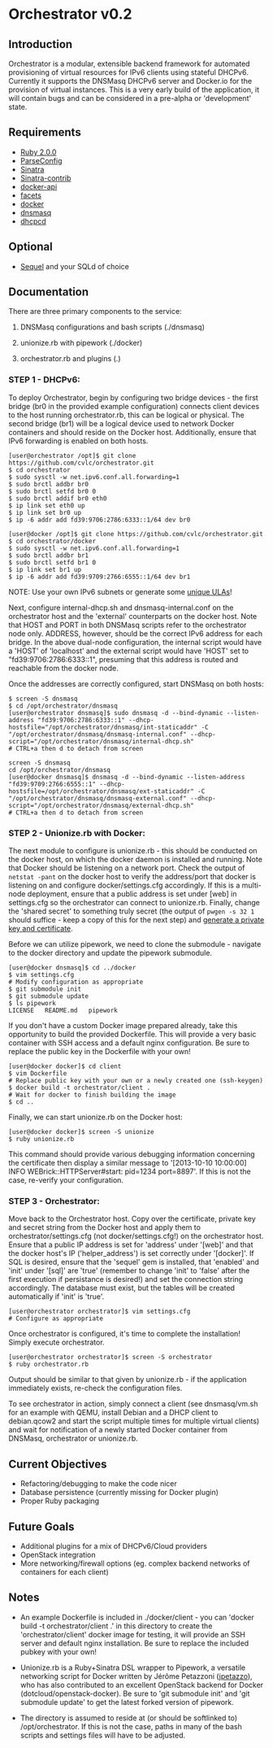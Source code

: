 # Orchestrator v0.2
## Introduction
Orchestrator is a modular, extensible backend framework for automated provisioning of virtual resources for IPv6 clients using stateful DHCPv6. Currently it
supports the DNSMasq DHCPv6 server and Docker.io for the provision of virtual instances. This is a very early build of the application, it will contain bugs and
can be considered in a pre-alpha or 'development' state. 

## Requirements
* [Ruby 2.0.0](https://github.com/ruby/ruby)
* [ParseConfig](https://github.com/derks/ruby-parseconfig)
* [Sinatra](https://github.com/sinatra/sinatra/)
* [Sinatra-contrib](http://www.sinatrarb.com/contrib/)
* [docker-api](https://github.com/swipely/docker-api)
* [facets](https://github.com/rubyworks/facets/)
* [docker](http://www.docker.io)
* [dnsmasq](http://www.thekelleys.org.uk/dnsmasq)
* [dhcpcd](http://roy.marples.name/projects/dhcpcd)

## Optional
* [Sequel](https://github.com/jeremyevans/sequel/) and your SQLd of choice

## Documentation

There are three primary components to the service:

1. DNSMasq configurations and bash scripts (./dnsmasq)

2. unionize.rb with pipework (./docker)

3. orchestrator.rb and plugins (.)

### STEP 1 - DHCPv6:

To deploy Orchestrator, begin by configuring two bridge devices - the first bridge (br0 in the provided example configuration) connects client devices to the host running orchestrator.rb,
this can be logical or physical. The second bridge (br1) will be a logical device used to network Docker containers and should reside on the Docker host. Additionally, ensure that IPv6 forwarding is enabled on both hosts.

```
[user@orchestrator /opt]$ git clone https://github.com/cvlc/orchestrator.git
$ cd orchestrator
$ sudo sysctl -w net.ipv6.conf.all.forwarding=1
$ sudo brctl addbr br0
$ sudo brctl setfd br0 0
$ sudo brctl addif br0 eth0
$ ip link set eth0 up
$ ip link set br0 up
$ ip -6 addr add fd39:9706:2786:6333::1/64 dev br0
```

```
[user@docker /opt]$ git clone https://github.com/cvlc/orchestrator.git
$ cd orchestrator/docker
$ sudo sysctl -w net.ipv6.conf.all.forwarding=1
$ sudo brctl addbr br1
$ sudo brctl setfd br1 0
$ ip link set br1 up
$ ip -6 addr add fd39:9709:2766:6555::1/64 dev br1
```

NOTE: Use your own IPv6 subnets or generate some [unique ULAs](https://www.ultratools.com/tools/rangeGenerator)!

Next, configure internal-dhcp.sh and dnsmasq-internal.conf on the orchestrator host and the 'external' counterparts on the docker host. Note that HOST and PORT in both DNSMasq scripts refer to the orchestrator node only. ADDRESS, however, should be the correct IPv6 address for each bridge. In the above dual-node configuration, the internal script would have a 'HOST' of 'localhost' and the external script would have 'HOST' set to "fd39:9706:2786:6333::1", presuming that this address is routed and reachable from the docker node.

Once the addresses are correctly configured, start DNSMasq on both hosts:
```
$ screen -S dnsmasq
$ cd /opt/orchestrator/dnsmasq
[user@orchestrator dnsmasq]$ sudo dnsmasq -d --bind-dynamic --listen-address "fd39:9706:2786:6333::1" --dhcp-hostsfile="/opt/orchestrator/dnsmasq/int-staticaddr" -C "/opt/orchestrator/dnsmasq/dnsmasq-internal.conf" --dhcp-script="/opt/orchestrator/dnsmasq/internal-dhcp.sh"
# CTRL+a then d to detach from screen
```
```
screen -S dnsmasq
cd /opt/orchestrator/dnsmasq
[user@docker dnsmasq]$ dnsmasq -d --bind-dynamic --listen-address "fd39:9709:2766:6555::1" --dhcp-hostsfile=/opt/orchestrator/dnsmasq/ext-staticaddr" -C "/opt/orchestrator/dnsmasq/dnsmasq-external.conf" --dhcp-script="/opt/orchestrator/dnsmasq/external-dhcp.sh"
# CTRL+a then d to detach from screen
```

### STEP 2 - Unionize.rb with Docker:

The next module to configure is unionize.rb - this should be conducted on the docker host, on which the docker daemon is installed and running. Note that Docker should be listening on a network port. Check the output of `netstat -pant` on the docker host to verify the address/port that docker is listening on and configure docker/settings.cfg accordingly. If this is a multi-node deployment, ensure that a public address is set under [web] in settings.cfg so the orchestrator can connect to unionize.rb. Finally, change the 'shared secret' to something truly secret (the output of `pwgen -s 32 1` should suffice - keep a copy of this for the next step) and [generate a private key and certificate](http://www.akadia.com/services/ssh_test_certificate.html).

Before we can utilize pipework, we need to clone the submodule - navigate to the docker directory and update the pipework submodule.

```
[user@docker dnsmasq]$ cd ../docker
$ vim settings.cfg
# Modify configuration as appropriate
$ git submodule init
$ git submodule update
$ ls pipework
LICENSE   README.md   pipework
```

If you don't have a custom Docker image prepared already, take this opportunity to build the provided Dockerfile. This will provide a very basic container with SSH access and a default nginx configuration. Be sure to replace the public key in the Dockerfile with your own!

```
[user@docker docker]$ cd client
$ vim Dockerfile
# Replace public key with your own or a newly created one (ssh-keygen)
$ docker build -t orchestrator/client .
# Wait for docker to finish building the image
$ cd ..
```

Finally, we can start unionize.rb on the Docker host:

```
[user@docker docker]$ screen -S unionize
$ ruby unionize.rb
```

This command should provide various debugging information concerning the certificate then display a similar message to '[2013-10-10 10:00:00] INFO WEBrick::HTTPServer#start: pid=1234 port=8897'. If this is not the case, re-verify your configuration.

### STEP 3 - Orchestrator:

Move back to the Orchestrator host. Copy over the certificate, private key and secret string from the Docker host and apply them to orchestrator/settings.cfg (not docker/settings.cfg!) on the orchestrator host. Ensure that a public IP address is set for 'address' under '[web]' and that the docker host's IP ('helper_address') is set correctly under '[docker]'. If SQL is desired, ensure that the 'sequel' gem is installed, that 'enabled' and 'init' under '[sql]' are 'true' (remember to change 'init' to 'false' after the first execution if persistance is desired!) and set the connection string accordingly. The database must exist, but the tables will be created automatically if 'init' is 'true'. 

```
[user@orchestrator orchestrator]$ vim settings.cfg
# Configure as appropriate
```

Once orchestrator is configured, it's time to complete the installation! Simply execute orchestrator.

```
[user@orchestrator orchestrator]$ screen -S orchestrator
$ ruby orchestrator.rb
```

Output should be similar to that given by unionize.rb - if the application immediately exists, re-check the configuration files. 

To see orchestrator in action, simply connect a client (see dnsmasq/vm.sh for an example with QEMU, install Debian and a DHCP client to debian.qcow2 and start the script multiple times for multiple virtual clients) and wait for notification of a newly started Docker container from DNSMasq, orchestrator or unionize.rb. 

## Current Objectives

* Refactoring/debugging to make the code nicer
* Database persistence (currently missing for Docker plugin)
* Proper Ruby packaging

## Future Goals 

* Additional plugins for a mix of DHCPv6/Cloud providers
* OpenStack integration
* More networking/firewall options (eg. complex backend networks of containers for each client)

## Notes

* An example Dockerfile is included in ./docker/client - you can 'docker build -t orchestrator/client .' in this directory to create the 'orchestrator/client' docker image for testing, it will provide an SSH server and default nginx installation. Be sure to replace the included pubkey with your own!

* Unionize.rb is a Ruby+Sinatra DSL wrapper to Pipework, a versatile networking script for Docker written by Jérôme Petazzoni ([jpetazzo](https://github.com/jpetazzo)), who has also contributed to an excellent OpenStack backend for Docker (dotcloud/openstack-docker). Be sure to 'git submodule init' and 'git submodule update' to get the latest forked version of pipework. 

* The directory is assumed to reside at (or should be softlinked to) /opt/orchestrator. If this is not the case, paths in many of the bash scripts and settings files will have to be adjusted.

